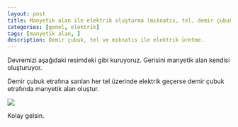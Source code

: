 ```yaml
---
layout: post
title: Manyetik alan ile elektrik oluşturma (mıknatıs, tel, demir çubuk)
categories: [genel, elektrik]
tags: [manyetik alan, ]
description: Demir çubuk, tel ve mıknatıs ile elektrik üretme.
---
```


Devremizi aşağıdaki resimdeki gibi kuruyoruz. Gerisini manyetik alan kendisi oluşturuyor. 

Demir çubuk etrafına sarılan her tel üzerinde elektrik geçerse demir çubuk etrafında manyetik alan oluştur.



<img src="https://raw.githubusercontent.com/ferhatakbulut/ferhatakbulut.github.io/main/image/elektrik.png">


Kolay gelsin.

